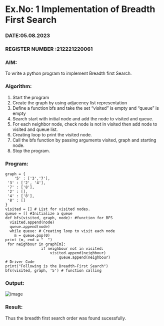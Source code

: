 # Ex.No: 1  Implementation of Breadth First Search 
### DATE:05.08.2023                                                                           
### REGISTER NUMBER :212221220061 
### AIM: 
To write a python program to implement Breadth first Search. 
### Algorithm:
1. Start the program
2. Create the graph by using adjacency list representation
3. Define a function bfs and take the set “visited” is empty and “queue” is empty
4. Search start with initial node and add the node to visited and queue.
5. For each neighbor node, check node is not in visited then add node to visited and queue list.
6.  Creating loop to print the visited node.
7.   Call the bfs function by passing arguments visited, graph and starting node.
8.   Stop the program.
### Program:
```
graph = {
 	'5' : ['3','7'],
 '3' : ['2', '4'],
 '7' : ['8'],
 '2' : [],
 '4' : ['8'],
 '8' : []
}
visited = [] # List for visited nodes.
queue = [] #Initialize a queue
def bfs(visited, graph, node): #function for BFS
  visited.append(node)
  queue.append(node)
  while queue: # Creating loop to visit each node
  	m = queue.pop(0)
print (m, end = "  ")
 for neighbour in graph[m]:
     	 		if neighbour not in visited:
        			visited.append(neighbour)
        				queue.append(neighbour)
# Driver Code
print("Following is the Breadth-First Search")
bfs(visited, graph, '5') # function calling
```











### Output:
![image](https://github.com/viswapriyaG/AI_Lab_2023-24/assets/131427787/c21f95c6-06e7-42af-8e2c-77485d8070ac)




### Result:
Thus the breadth first search order was found sucessfully.
